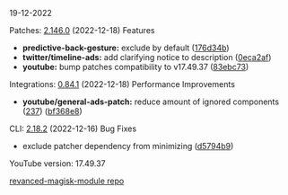 19-12-2022

Patches:   [2.146.0](https://github.com/revanced/revanced-patches/compare/v2.145.0...v2.146.0) (2022-12-18)
 Features
* **predictive-back-gesture:** exclude by default ([176d34b](https://github.com/revanced/revanced-patches/commit/176d34b2ff92d0eb627dad86ad87f559df3db815))
* **twitter/timeline-ads:** add clarifying notice to description ([0eca2af](https://github.com/revanced/revanced-patches/commit/0eca2af1a4a688903c61ff6469ffea90c60f06a6))
* **youtube:** bump patches compatibility to v17.49.37 ([83ebc73](https://github.com/revanced/revanced-patches/commit/83ebc731130d3d216ac4b815382d8f13548cf665))

Integrations:   [0.84.1](https://github.com/revanced/revanced-integrations/compare/v0.84.0...v0.84.1) (2022-12-18)
 Performance Improvements
* **youtube/general-ads-patch:** reduce amount of ignored components ([237](https://github.com/revanced/revanced-integrations/issues/237)) ([bf368e8](https://github.com/revanced/revanced-integrations/commit/bf368e8dd49a91ba1d7a1df66344f77d8b788072))

CLI:   [2.18.2](https://github.com/revanced/revanced-cli/compare/v2.18.1...v2.18.2) (2022-12-16)
 Bug Fixes
* exclude patcher dependency from minimizing ([d5794b9](https://github.com/revanced/revanced-cli/commit/d5794b94ca19c9287190a3b863c97a089893cc07))


YouTube version: 17.49.37

[revanced-magisk-module repo](https://github.com/vuongvan/magisk-module)
